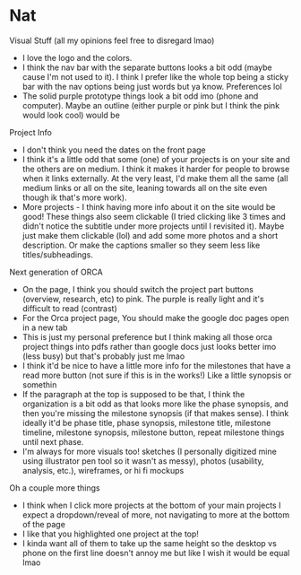 # Nat
Visual Stuff (all my opinions feel free to disregard lmao)
- I love the logo and the colors.
- I think the nav bar with the separate buttons looks a bit odd (maybe cause I'm not used to it). I think I prefer like the whole top being a sticky bar with the nav options being just words but ya know. Preferences lol
- The solid purple prototype things look a bit odd imo (phone and computer). Maybe an outline (either purple or pink but I think the pink would look cool) would be 

Project Info
- I don't think you need the dates on the front page
- I think it's a little odd that some (one) of your projects is on your site and the others are on medium. I think it makes it harder for people to browse when it links externally. At the very least, I'd make them all the same (all medium links or all on the site, leaning towards all on the site even though ik that's more work).
- More projects - I think having more info about it on the site would be good! These things also seem clickable (I tried clicking like 3 times and didn't notice the subtitle under more projects until I revisited it). Maybe just make them clickable (lol) and add some more photos and a short description. Or make the captions smaller so they seem less like titles/subheadings.

Next generation of ORCA
- On the page, I think you should switch the project part buttons (overview, research, etc) to pink. The purple is really light and it's difficult to read (contrast)
- For the Orca project page, You should make the google doc pages open in a new tab
- This is just my personal preference but I think making all those orca project things into pdfs rather than google docs just looks better imo (less busy) but that's probably just me lmao
- I think it'd be nice to have a little more info for the milestones that have a read more button (not sure if this is in the works!) Like a little synopsis or somethin
- If the paragraph at the top is supposed to be that, I think the organization is a bit odd as that looks more like the phase synopsis, and then you're missing the milestone synopsis (if that makes sense). I think ideally it'd be phase title, phase synopsis, milestone title, milestone timeline, milestone synopsis, milestone button, repeat milestone things until next phase. 
- I'm always for more visuals too! sketches (I personally digitized mine using illustrator pen tool so it wasn't as messy), photos (usability, analysis, etc.), wireframes, or hi fi mockups

Oh a couple more things
- I think when I click more projects at the bottom of your main projects I expect a dropdown/reveal of more, not navigating to more at the bottom of the page
- I like that you highlighted one project at the top! 
- I kinda want all of them to take up the same height so the desktop vs phone on the first line doesn't annoy me but like I wish it would be equal lmao
